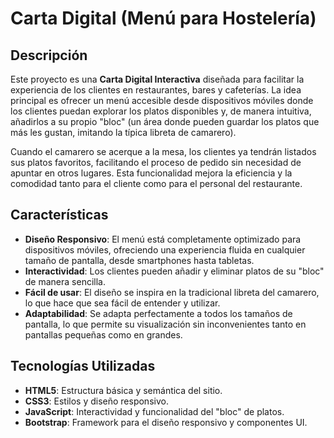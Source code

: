 # Carta Digital (Menú para Hostelería)

## Descripción

Este proyecto es una **Carta Digital Interactiva** diseñada para facilitar la experiencia de los clientes en restaurantes, bares y cafeterías. La idea principal es ofrecer un menú accesible desde dispositivos móviles donde los clientes puedan explorar los platos disponibles y, de manera intuitiva, añadirlos a su propio "bloc" (un área donde pueden guardar los platos que más les gustan, imitando la típica libreta de camarero). 

Cuando el camarero se acerque a la mesa, los clientes ya tendrán listados sus platos favoritos, facilitando el proceso de pedido sin necesidad de apuntar en otros lugares. Esta funcionalidad mejora la eficiencia y la comodidad tanto para el cliente como para el personal del restaurante.

## Características

- **Diseño Responsivo**: El menú está completamente optimizado para dispositivos móviles, ofreciendo una experiencia fluida en cualquier tamaño de pantalla, desde smartphones hasta tabletas.
- **Interactividad**: Los clientes pueden añadir y eliminar platos de su "bloc" de manera sencilla.
- **Fácil de usar**: El diseño se inspira en la tradicional libreta del camarero, lo que hace que sea fácil de entender y utilizar.
- **Adaptabilidad**: Se adapta perfectamente a todos los tamaños de pantalla, lo que permite su visualización sin inconvenientes tanto en pantallas pequeñas como en grandes.

## Tecnologías Utilizadas

- **HTML5**: Estructura básica y semántica del sitio.
- **CSS3**: Estilos y diseño responsivo.
- **JavaScript**: Interactividad y funcionalidad del "bloc" de platos.
- **Bootstrap**: Framework para el diseño responsivo y componentes UI.